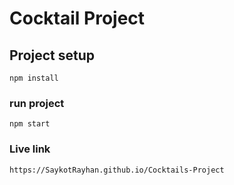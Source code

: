 # Cocktail Project

## Project setup

```
npm install
```

### run project

```
npm start
```

### Live link

```
https://SaykotRayhan.github.io/Cocktails-Project
```
